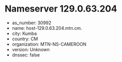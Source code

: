 # Nameserver 129.0.63.204

* as_number: 30992
* name: host-129.0.63.204.mtn.cm.
* city: Kumba
* country: CM
* organization: MTN-NS-CAMEROON
* version: Unknown
* dnssec: false
